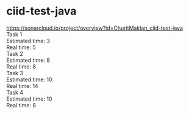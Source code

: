 # ciid-test-java
https://sonarcloud.io/project/overview?id=ChuritMaklan_ciid-test-java <br>
Task 1 <br>
Estimated time: 3 <br>
Real time: 5 <br>
Task 2 <br>
Estimated time: 8 <br>
Real time: 8 <br>
Task 3 <br>
Estimated time: 10 <br>
Real time: 14 <br>
Task 4 <br>
Estimated time: 10 <br>
Real time: 8 <br>

